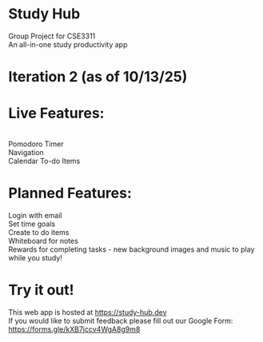 # Study Hub

Group Project for CSE3311
<br/> An all-in-one study productivity app

# Iteration 2 (as of 10/13/25)
# Live Features:
<br/> Pomodoro Timer
<br/> Navigation
<br/> Calendar To-do Items

# Planned Features:
Login with email
<br/> Set time goals
<br/> Create to do items
<br/> Whiteboard for notes
<br/> Rewards for completing tasks - new background images and music to play while you study!

# Try it out!
This web app is hosted at https://study-hub.dev
<br/> If you would like to submit feedback please fill out our Google Form:
<br/> https://forms.gle/kXB7jccv4WgA8g9m8
